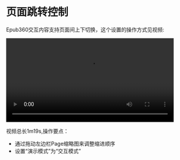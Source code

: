 # 页面跳转控制

Epub360交互内容支持页面间上下切换，这个设置的操作方式见视频:

<video width="90%" controls><source src="http://qn.media.epub360.com/materials/video/9bcff12210032da8358f43f7a507cc1f.mp4?avthumb/ipad_low" type="video/mp4"></video>

视频总长1m19s,操作要点：

- 通过拖动左边栏Page缩略图来调整缩进顺序
- 设置“演示模式”为“交互模式”


